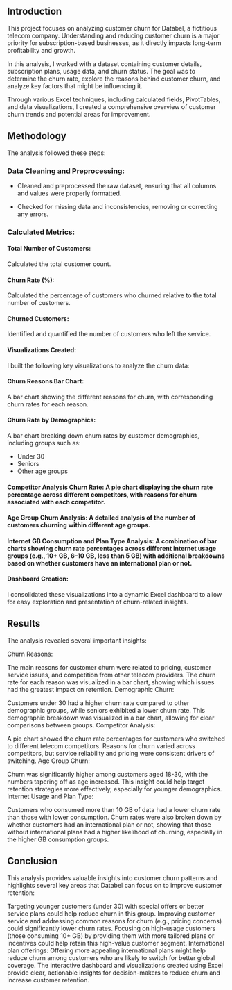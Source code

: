 ## **Introduction**

This project focuses on analyzing customer churn for Databel, a fictitious telecom company. Understanding and reducing customer churn is a major priority for subscription-based businesses, as it directly impacts long-term profitability and growth.

In this analysis, I worked with a dataset containing customer details, subscription plans, usage data, and churn status. The goal was to determine the churn rate, explore the reasons behind customer churn, and analyze key factors that might be influencing it.

Through various Excel techniques, including calculated fields, PivotTables, and data visualizations, I created a comprehensive overview of customer churn trends and potential areas for improvement.

## **Methodology**

The analysis followed these steps:

### **Data Cleaning and Preprocessing**:

- Cleaned and preprocessed the raw dataset, ensuring that all columns and values were properly formatted.

- Checked for missing data and inconsistencies, removing or correcting any errors.

### **Calculated Metrics**:

#### **Total Number of Customers**: 

Calculated the total customer count.

#### **Churn Rate (%)**: 

Calculated the percentage of customers who churned relative to the total number of customers.

#### **Churned Customers**: 

Identified and quantified the number of customers who left the service.

#### **Visualizations Created**: 

I built the following key visualizations to analyze the churn data:

#### **Churn Reasons Bar Chart**: 

A bar chart showing the different reasons for churn, with corresponding churn rates for each reason.

#### **Churn Rate by Demographics**: 

A bar chart breaking down churn rates by customer demographics, including groups such as:

 - Under 30
- Seniors
- Other age groups

#### **Competitor Analysis Churn Rate**: A pie chart displaying the churn rate percentage across different competitors, with reasons for churn associated with each competitor.

#### **Age Group Churn Analysis**: A detailed analysis of the number of customers churning within different age groups.

#### **Internet GB Consumption and Plan Type Analysis**: A combination of bar charts showing churn rate percentages across different internet usage groups (e.g., 10+ GB, 6–10 GB, less than 5 GB) with additional breakdowns based on whether customers have an international plan or not.

#### **Dashboard Creation**:

I consolidated these visualizations into a dynamic Excel dashboard to allow for easy exploration and presentation of churn-related insights.

## **Results**

The analysis revealed several important insights:

Churn Reasons:

The main reasons for customer churn were related to pricing, customer service issues, and competition from other telecom providers.
The churn rate for each reason was visualized in a bar chart, showing which issues had the greatest impact on retention.
Demographic Churn:

Customers under 30 had a higher churn rate compared to other demographic groups, while seniors exhibited a lower churn rate.
This demographic breakdown was visualized in a bar chart, allowing for clear comparisons between groups.
Competitor Analysis:

A pie chart showed the churn rate percentages for customers who switched to different telecom competitors.
Reasons for churn varied across competitors, but service reliability and pricing were consistent drivers of switching.
Age Group Churn:

Churn was significantly higher among customers aged 18-30, with the numbers tapering off as age increased.
This insight could help target retention strategies more effectively, especially for younger demographics.
Internet Usage and Plan Type:

Customers who consumed more than 10 GB of data had a lower churn rate than those with lower consumption.
Churn rates were also broken down by whether customers had an international plan or not, showing that those without international plans had a higher likelihood of churning, especially in the higher GB consumption groups.

## **Conclusion**

This analysis provides valuable insights into customer churn patterns and highlights several key areas that Databel can focus on to improve customer retention:

Targeting younger customers (under 30) with special offers or better service plans could help reduce churn in this group.
Improving customer service and addressing common reasons for churn (e.g., pricing concerns) could significantly lower churn rates.
Focusing on high-usage customers (those consuming 10+ GB) by providing them with more tailored plans or incentives could help retain this high-value customer segment.
International plan offerings: Offering more appealing international plans might help reduce churn among customers who are likely to switch for better global coverage.
The interactive dashboard and visualizations created using Excel provide clear, actionable insights for decision-makers to reduce churn and increase customer retention.
